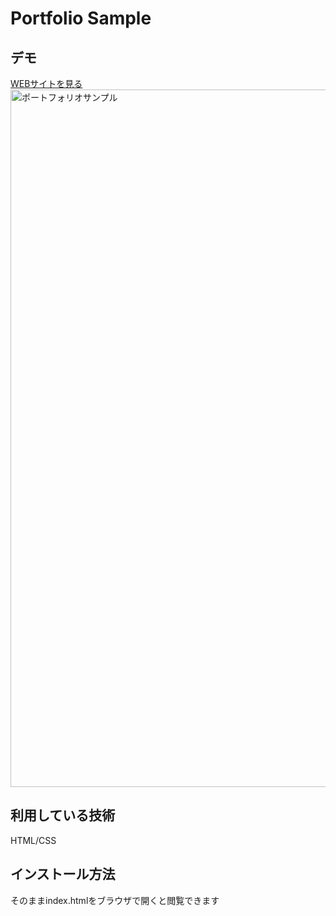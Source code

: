 Portfolio Sample
====

## デモ
[WEBサイトを見る](https://okudasampleportfolio.herokuapp.com/)
<img width='1116' alt='ポートフォリオサンプル' src='https://user-images.githubusercontent.com/84751328/119975124-715e6500-bff0-11eb-836e-15628a458f41.png'>


## 利用している技術
HTML/CSS

## インストール方法
そのままindex.htmlをブラウザで開くと閲覧できます

